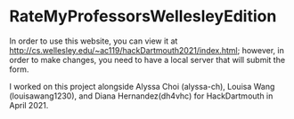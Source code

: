 # RateMyProfessorsWellesleyEdition

In order to use this website, you can view it at http://cs.wellesley.edu/~ac119/hackDartmouth2021/index.html; however, in order to make changes, you need to have a local server that will submit the form. 

I worked on this project alongside Alyssa Choi (alyssa-ch), Louisa Wang (louisawang1230), and Diana Hernandez(dh4vhc) for HackDartmouth in April 2021. 
